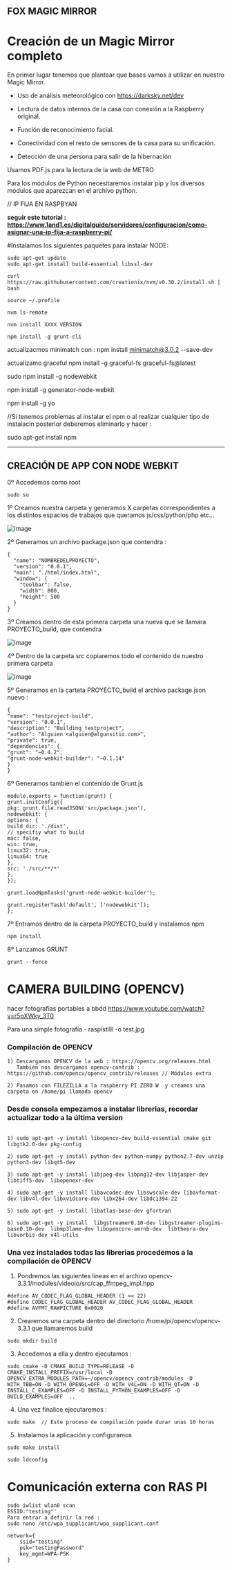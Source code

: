## FOX MAGIC MIRROR

# Creación de un Magic Mirror completo

En primer lugar tenemos que plantear que bases vamos a utilizar en nuestro Magic Mirror.

- Uso de análisis meteorológico con <https://darksky.net/dev>

- Lectura de datos internos de la casa con conexión a la Raspberry original.

- Función de reconocimiento facial.

- Conectividad con el resto de sensores de la casa para su unificación.

- Detección de una persona para salir de la hibernación


Usamos PDF.js para la lectura de la web de METRO

Para los módulos de Python necesitaremos instalar pip y los diversos módulos que aparezcan en el archivo python.


// IP FIJA EN RASPBYAN

**seguir este tutorial : https://www.1and1.es/digitalguide/servidores/configuracion/como-asignar-una-ip-fija-a-raspberry-pi/**

#Instalamos los siguientes paquetes para instalar NODE:
```
sudo apt-get update
sudo apt-get install build-essential libssl-dev

curl https://raw.githubusercontent.com/creationix/nvm/v0.30.2/install.sh | bash

source ~/.profile

nvm ls-remote

nvm install XXXX VERSION

npm install -g grunt-cli
```
actualizacmos minimatch con : npm install minimatch@3.0.2 --save-dev  

actualizamo graceful npm install -g graceful-fs graceful-fs@latest

sudo npm install -g nodewebkit

npm install -g generator-node-webkit
 
npm install -g yo

//Si tenemos problemas al instalar el npm o al realizar cualquier tipo de instalacin posterior deberemos eliminarlo y hacer :

sudo apt-get install npm

----------------------------------------------------------------------------------------

## CREACIÓN DE APP CON NODE WEBKIT

0º Accedemos como root

```
sudo su
```

1º Creamos nuestra carpeta y generamos X carpetas correspondientes a los distintos espacios de trabajos que queramos js/css/python/php etc...

![image](/imagenes/1.png)

2º Generamos un archivo package.json que contendra :

```
{
  "name": "NOMBREDELPROYECTO",
  "version": "0.0.1",
  "main": "./html/index.html",
  "window": {
    "toolbar": false,
    "width": 800,
    "height": 500
  }
}
```


3º Creamos dentro de esta primera carpeta una nueva que se llamara  PROYECTO_build, que contendra 

![image](/imagenes/3.png)

4º Dentro de la carpeta src copiaremos todo el contenido de nuestro primera carpeta

![image](/imagenes/4.png)

5º Generamos en la carteta PROYECTO_build el archivo package.json nuevo :

```
{
"name": "testproject-build",
"version": "0.0.1",
"description": "Building testproject",
"author": "Alguien <alguien@algunsitio.com>",
"private": true,
"dependencies": {
"grunt": "~0.4.2",
"grunt-node-webkit-builder": "~0.1.14"
}
}
```


6º Generamos también el contenido de Grunt.js 

```
module.exports = function(grunt) {
grunt.initConfig({
pkg: grunt.file.readJSON('src/package.json'),
nodewebkit: {
options: {
build_dir: './dist',
// specifiy what to build
mac: false,
win: true,
linux32: true,
linux64: true
},
src: './src/**/*'
},
});

grunt.loadNpmTasks('grunt-node-webkit-builder');

grunt.registerTask('default', ['nodewebkit']);
};
```

7º Entramos dentro de la carpeta PROYECTO_build y instalamos npm

```
npm install
```

8º Lanzamos GRUNT

```
grunt --force
```


# CAMERA BUILDING (OPENCV)

hacer fotografias portables a bbdd https://www.youtube.com/watch?v=r5pXWky_3T0

Para una simple fotografía  - raspistilll -o test.jpg



### Compilación de  OPENCV
```
1) Descargamos OPENCV de la web : https://opencv.org/releases.html
   También nos descargamos opencv-contrib : https://github.com/opencv/opencv_contrib/releases // Módulos extra

2) Pasamos con FILEZILLA a la raspberry PI ZERO W  y creamos una carpeta en /home/pi llamada opencv
```

### Desde consola empezamos a instalar librerias, recordar actualizar todo a la última version 

```

1) sudo apt-get -y install libopencv-dev build-essential cmake git libgtk2.0-dev pkg-config

2) sudo apt-get -y install python-dev python-numpy python2.7-dev unzip python3-dev libqt5-dev

3) sudo apt-get -y install libjpeg-dev libpng12-dev libjasper-dev libtiff5-dev  libopenexr-dev

4) sudo apt-get -y install libavcodec-dev libswscale-dev libavformat-dev libv4l-dev libxvidcore-dev libx264-dev libdc1394-22 

5) sudo apt-get -y install libatlas-base-dev gfortran 

6) sudo apt-get -y install  libgstreamer0.10-dev libgstreamer-plugins-base0.10-dev  libmp3lame-dev libopencore-amrnb-dev  libtheora-dev libvorbis-dev v4l-utils 

```

### Una vez instalados todas las librerias procedemos a la compilación de OPENCV


1) Pondremos las siguientes líneas en el archivo opencv-3.3.1/modules/videoio/src/cap_ffmpeg_impl.hpp

```
#define AV_CODEC_FLAG_GLOBAL_HEADER (1 << 22)
#define CODEC_FLAG_GLOBAL_HEADER AV_CODEC_FLAG_GLOBAL_HEADER
#define AVFMT_RAWPICTURE 0x0020

```

2) Crearemos una carpeta dentro del directorio /home/pi/opencv/opencv-3.3.1 que llamaremos build

```
sudo mkdir build

```
3) Accedemos a ella y dentro ejecutamos : 

```
sudo cmake -D CMAKE_BUILD_TYPE=RELEASE -D CMAKE_INSTALL_PREFIX=/usr/local -D OPENCV_EXTRA_MODULES_PATH=~/opencv/opencv_contrib/modules -D WITH_TBB=ON -D WITH_OPENGL=OFF -D WITH_V4L=ON -D WITH_QT=ON -D INSTALL_C_EXAMPLES=OFF -D INSTALL_PYTHON_EXAMPLES=OFF -D BUILD_EXAMPLES=OFF  ..
```

4) Una vez finalice ejecutaremos :
```
sudo make  // Este proceso de compilación puede durar unas 10 horas
```

5) Instalamos la aplicación y configuramos

```
sudo make install
 
sudo ldconfig
```

# Comunicación externa con RAS PI

```
sudo iwlist wlan0 scan
ESSID:"testing"' 
Para entrar a definir la red :
sudo nano /etc/wpa_supplicant/wpa_supplicant.conf

network={
    ssid="testing"
    psk="testingPassword"
    key_mgmt=WPA-PSK
}
```
